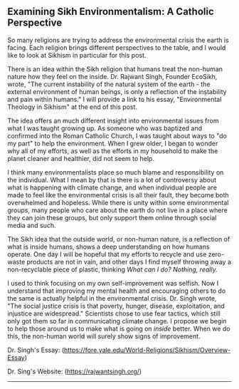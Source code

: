 ## Examining Sikh Environmentalism: A Catholic Perspective

So many religions are trying to address the environmental crisis the earth is facing. Each religion brings different perspectives to the table, and I would like to look at Sikhism in particular for this post.

There is an idea within the Sikh religion that humans treat the non-human nature how they feel on the inside. Dr. Rajwant Singh, Founder EcoSikh, wrote, "The current instability of the natural system of the earth - the external environment of human beings, is only a reflection of the instability and pain within humans." I will provide a link to his essay, "Environmental Theology in Sikhism" at the end of this post. 

The idea offers an much different insight into environmental issues from what I was taught growing up. As someone who was baptized and confirmed into the Roman Catholic Church, I was taught about ways to "do my part" to help the environment. When I grew older, I began to wonder why all of my efforts, as well as the efforts in my household to make the planet cleaner and healthier, did not seem to help.

I think many environmentalists place so much blame and responsibility on the individual. What I mean by that is there is a lot of controversy about what is happening with climate change, and when individual people are made to feel like the environmental crisis is all their fault, they become both overwhelmed and hopeless. While there is unity within some environmental groups, many people who care about the earth do not live in a place where they can join these groups, but only support them online through social media and such.

The Sikh idea that the outside world, or non-human nature, is a reflection of what is inside humans, shows a deep understanding on how humans operate. One day I will be hopeful that my efforts to recycle and use zero-waste products are not in vain, and other days I find myself throwing away a non-recyclable piece of plastic, thinking _What can I do? Nothing, really._

I used to think focusing on my own self-improvement was selfish. Now I understand that improving my mental health and encouraging others to do the same is actually helpful in the environmental crisis. Dr. Singh wrote, "The social justice crisis is that poverty, hunger, disease, exploitation, and injustice are widespread." Scientists chose to use fear tactics, which still only got them so far in communicating climate change. I propose we begin to help those around us to make what is going on _inside_ better. When we do this, the non-human world will surely show signs of improvement.

Dr. Singh's Essay: (https://fore.yale.edu/World-Religions/Sikhism/Overview-Essay)

Dr. Sing's Website: (https://rajwantsingh.org/)

---
